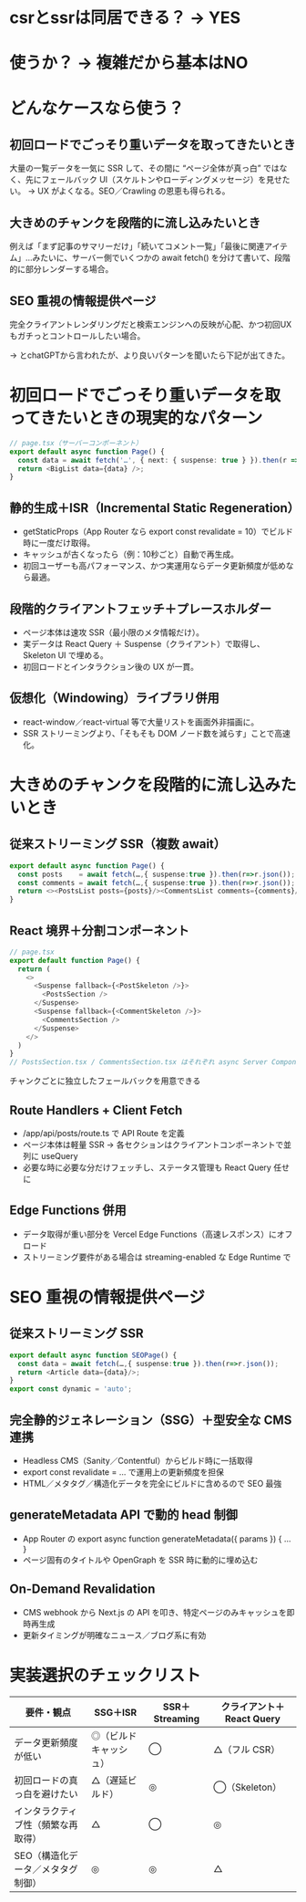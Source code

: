 # csrとssrは同居できる？ -> YES

# 使うか？ -> 複雑だから基本はNO

# どんなケースなら使う？

## 初回ロードでごっそり重いデータを取ってきたいとき
大量の一覧データを一気に SSR して、その間に “ページ全体が真っ白” ではなく、先にフェールバック UI（スケルトンやローディングメッセージ）を見せたい。
→ UX がよくなる。SEO／Crawling の恩恵も得られる。

## 大きめのチャンクを段階的に流し込みたいとき
例えば「まず記事のサマリーだけ」「続いてコメント一覧」「最後に関連アイテム」…みたいに、サーバー側でいくつかの await fetch() を分けて書いて、段階的に部分レンダーする場合。

## SEO 重視の情報提供ページ
完全クライアントレンダリングだと検索エンジンへの反映が心配、かつ初回UXもガチっとコントロールしたい場合。

→ とchatGPTから言われたが、より良いパターンを聞いたら下記が出てきた。

# 初回ロードでごっそり重いデータを取ってきたいときの現実的なパターン

```ts
// page.tsx（サーバーコンポーネント）
export default async function Page() {
  const data = await fetch('…', { next: { suspense: true } }).then(r => r.json());
  return <BigList data={data} />;
}
```

## 静的生成＋ISR（Incremental Static Regeneration）
- getStaticProps（App Router なら export const revalidate = 10）でビルド時に一度だけ取得。
- キャッシュが古くなったら（例：10秒ごと）自動で再生成。
- 初回ユーザーも高パフォーマンス、かつ実運用ならデータ更新頻度が低めなら最適。

## 段階的クライアントフェッチ＋プレースホルダー
- ページ本体は速攻 SSR（最小限のメタ情報だけ）。
- 実データは React Query ＋ Suspense（クライアント）で取得し、Skeleton UI で埋める。
- 初回ロードとインタラクション後の UX が一貫。

## 仮想化（Windowing）ライブラリ併用
- react-window／react-virtual 等で大量リストを画面外非描画に。
- SSR ストリーミングより、「そもそも DOM ノード数を減らす」ことで高速化。

# 大きめのチャンクを段階的に流し込みたいとき

## 従来ストリーミング SSR（複数 await）

```ts
export default async function Page() {
  const posts    = await fetch(…,{ suspense:true }).then(r=>r.json());
  const comments = await fetch(…,{ suspense:true }).then(r=>r.json());
  return <><PostsList posts={posts}/><CommentsList comments={comments}/></>;
}
```

## React <Suspense> 境界＋分割コンポーネント

```ts
// page.tsx
export default function Page() {
  return (
    <>
      <Suspense fallback={<PostSkeleton />}>
        <PostsSection />
      </Suspense>
      <Suspense fallback={<CommentSkeleton />}>
        <CommentsSection />
      </Suspense>
    </>
  )
}
// PostsSection.tsx / CommentsSection.tsx はそれぞれ async Server Component
```

チャンクごとに独立したフェールバックを用意できる

## Route Handlers + Client Fetch

- /app/api/posts/route.ts で API Route を定義
- ページ本体は軽量 SSR → 各セクションはクライアントコンポーネントで並列に useQuery
- 必要な時に必要な分だけフェッチし、ステータス管理も React Query 任せに

## Edge Functions 併用

- データ取得が重い部分を Vercel Edge Functions（高速レスポンス）にオフロード
- ストリーミング要件がある場合は streaming-enabled な Edge Runtime で

# SEO 重視の情報提供ページ

## 従来ストリーミング SSR

```ts
export default async function SEOPage() {
  const data = await fetch(…,{ suspense:true }).then(r=>r.json());
  return <Article data={data}/>;
}
export const dynamic = 'auto';
```

## 完全静的ジェネレーション（SSG）＋型安全な CMS 連携

- Headless CMS（Sanity／Contentful）からビルド時に一括取得
- export const revalidate = … で運用上の更新頻度を担保
- HTML／メタタグ／構造化データを完全にビルドに含めるので SEO 最強

## generateMetadata API で動的 head 制御

- App Router の export async function generateMetadata({ params }) { … }
- ページ固有のタイトルや OpenGraph を SSR 時に動的に埋め込む

## On-Demand Revalidation

- CMS webhook から Next.js の API を叩き、特定ページのみキャッシュを即時再生成
- 更新タイミングが明確なニュース／ブログ系に有効

# 実装選択のチェックリスト

| 要件・観点                         | SSG＋ISR        | SSR＋Streaming | クライアント＋React Query |
|------------------------------------|----------------|---------------|---------------------------|
| データ更新頻度が低い               | ◎（ビルドキャッシュ） | ◯             | △（フル CSR）             |
| 初回ロードの真っ白を避けたい       | △（遅延ビルド）       | ◎             | ◯（Skeleton）            |
| インタラクティブ性（頻繁な再取得） | △               | ◯             | ◎                         |
| SEO（構造化データ／メタタグ制御）  | ◎               | ◎             | △                         |